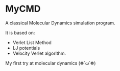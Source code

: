 # MyCMD
A classical Molecular Dynamics simulation program.

It is based on:
* Verlet List Method
* LJ potentials
* Velocity Verlet algorithm.

My first try at molecular dynamics (❁´ω`❁)
